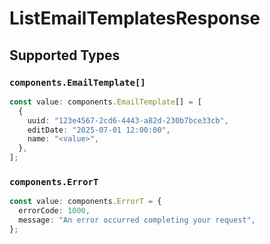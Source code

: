 # ListEmailTemplatesResponse


## Supported Types

### `components.EmailTemplate[]`

```typescript
const value: components.EmailTemplate[] = [
  {
    uuid: "123e4567-2cd6-4443-a82d-230b7bce33cb",
    editDate: "2025-07-01 12:00:00",
    name: "<value>",
  },
];
```

### `components.ErrorT`

```typescript
const value: components.ErrorT = {
  errorCode: 1000,
  message: "An error occurred completing your request",
};
```

